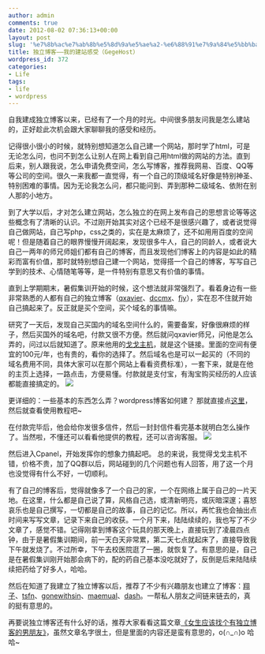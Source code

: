 ```yaml
---
author: admin
comments: true
date: 2012-08-02 07:36:13+00:00
layout: post
slug: '%e7%8b%ac%e7%ab%8b%e5%8d%9a%e5%ae%a2-%e6%88%91%e7%9a%84%e5%bb%ba%e7%ab%99%e6%84%9f%e5%8f%97%ef%bc%88gegehost%ef%bc%89'
title: 独立博客——我的建站感受（GegeHost）
wordpress_id: 372
categories:
- Life
tags:
- life
- wordpress
---
```


自我建成独立博客以来，已经有了一个月的时光。中间很多朋友问我是怎么建站的，正好趁此次机会跟大家聊聊我的感受和经历。

记得很小很小的时候，就特别想知道怎么自己建一个网站，那时学了html，可是无论怎么问，也问不到怎么让别人在网上看到自己用html做的网站的方法。直到后来，别人跟我说，怎么申请免费空间，怎么写博客，推荐我网易、百度、QQ等等公司的空间。很久一来我都一直觉得，有一个自己的顶级域名好像是特别神圣、特别困难的事情。因为无论我怎么问，都只能问到、弄到那种二级域名、依附在别人那的小地方。

到了大学以后，才对怎么建立网站，怎么独立的在网上发布自己的思想言论等等这些概念有了清晰的认识。不过刚开始其实对这个已经不是很感兴趣了，或者说觉得自己做网站，自己写php，css之类的，实在是太麻烦了，还不如用用百度的空间呢！但是随着自己的眼界慢慢开阔起来，发现很多牛人，自己的同龄人，或者说大自己一两年的师兄师姐们都有自己的博客，而且发现他们博客上的内容是如此的精彩而富有价值，那时就特别想自己建一个网站，觉得搭一个自己的博客，写写自己学到的技术、心情随笔等等，是一件特别有意思又有价值的事情。

直到上学期期末，暑假集训开始的时候，这个想法就非常强烈了。看着身边有一些非常熟悉的人都有自己的独立博客（[qxavier](http://qxavier.info)、[dccmx](http://blog.dccmx.com/)、[fjy](http://fjy.me/)），实在忍不住就开始自己搞起来了。反正就是买个空间，买个域名的事情嘛。
<!-- more -->

研究了一天后，发现自己买国内的域名空间什么的，需要备案，好像很麻烦的样子，然后买国外的域名吧，付款又很不方便。然后就问qxavier师兄，问他是怎么弄的，问过以后就知道了。原来他用的[戈戈主机](http://client.gegehost.com/aff.php?aff=480)，就是这个链接。里面的空间有便宜的100元/年，也有贵的，看你的选择了。然后域名也是可以一起买的（不同的域名费用不同，具体大家可以在那个网站上看看资费标准），一套下来，就是在他的主页上选择，一路点击，方便易懂。付款就是支付宝，有淘宝购买经历的人应该都能直接搞定的。
[![](https://wonderflow.info/images/2012-08-02-e78bace7ab8be58d9ae5aea2-e68891e79a84e5bbbae7ab99e6849fe58f97efbc88gegehostefbc89/1.png)](https://wonderflow.info/images/2012-08-02-e78bace7ab8be58d9ae5aea2-e68891e79a84e5bbbae7ab99e6849fe58f97efbc88gegehostefbc89/1.png)

更详细的：一些基本的东西怎么弄？wordpress博客如何建？ 那就直接点[这里](http://client.gegehost.com/aff.php?aff=480)，然后就查看使用教程吧~

在付款完毕后，他会给你发很多信件，然后一封封信件看完基本就明白怎么操作了。当然啦，不懂还可以看看他提供的教程，还可以咨询客服。
[![](https://wonderflow.info/images/2012-08-02-e78bace7ab8be58d9ae5aea2-e68891e79a84e5bbbae7ab99e6849fe58f97efbc88gegehostefbc89/2.png)](https://wonderflow.info/images/2012-08-02-e78bace7ab8be58d9ae5aea2-e68891e79a84e5bbbae7ab99e6849fe58f97efbc88gegehostefbc89/2.png)

然后进入Cpanel，开始发挥你的想象力搞起吧。
总的来说，我觉得戈戈主机不错，价格不贵，加了QQ群以后，网站碰到的几个问题也有人回答，用了这一个月也没觉得有什么不好，一切顺利。


有了自己的博客后，觉得就像多了一个自己的家，一个在网络上属于自己的一片天地。在这里，什么都是自己说了算，风格自己选，或清新明亮，或灰暗深邃；喜怒哀乐也是自己撰写，一切都是自己的故事，自己的记忆。所以，再忙我也会抽出点时间来写写文章，记录下来自己的收获。一个月下来，陆陆续续的，我也写了不少文章了，感觉不错。记得刚拿到博客这个玩具的那天晚上，直接玩到了凌晨四点钟，由于是暑假集训期间，前一天白天非常累，第二天七点就起床了，直接导致我下午就发烧了。不过所幸，下午去校医院逛了一圈，就恢复了。有意思的是，自己是在暑假集训刚开始那会病下的，配的药自己基本没吃就好了，反倒是后来陆陆续续把药给了好多人，哈哈。

然后在知道了我建立了独立博客以后，推荐了不少有兴趣朋友也建立了博客：[翔子](http://implusdream.info/)、[tsfn](http://tsfn.ws/)、[gonewithsin](http://gonewithsin.ws/)、[maemual](http://maemual.net/)、[dash](http://cse10.info/)。一帮私人朋友之间链来链去的，真的挺有意思的。

再要说独立博客还有什么好的话，推荐大家看看这篇文章[《女生应该找个有独立博客的男朋友》](http://xuhehuan.com/169.html)，虽然文章名字很土，但是里面的内容还是蛮有意思的，o(∩_∩)o 哈哈~

